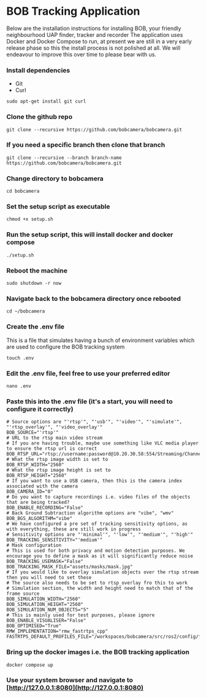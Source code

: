 # BOB Tracking Application

Below are the installation instructions for installing BOB, your friendly neighbourhood UAP finder, tracker and recorder
The application uses Docker and Docker Compose to run, at present we are still in a very early release phase so this the install process is not polished at all. We will endeavour to improve this over time to please bear with us.

### Install dependencies
- Git
- Curl
```
sudo apt-get install git curl
```
### Clone the github repo
```
git clone --recursive https://github.com/bobcamera/bobcamera.git
```
### If you need a specific branch then clone that branch
```
git clone --recursive --branch branch-name https://github.com/bobcamera/bobcamera.git
```
### Change directory to bobcamera
```
cd bobcamera
```
### Set the setup script as executable
```
chmod +x setup.sh
```
### Run the setup script, this will install docker and docker compose
```
./setup.sh
```
### Reboot the machine
```
sudo shutdown -r now
```
### Navigate back to the bobcamera directory once rebooted
```
cd ~/bobcamera
```
### Create the .env file
This is a file that simulates having a bunch of environment variables which are used to configure the BOB tracking system
```
touch .env
```
### Edit the .env file, feel free to use your preferred editor
```
nano .env
```
### Paste this into the .env file (it's a start, you will need to configure it correctly)
```
# Source options are "'rtsp'", "'usb'", "'video'", "'simulate'", "'rtsp_overlay'", "'video_overlay'"
BOB_SOURCE="'rtsp'"
# URL to the rtsp main video stream 
# If you are having trouble, maybe use something like VLC media player to ensure the rtsp url is correct
BOB_RTSP_URL="rtsp://username:password@10.20.30.58:554/Streaming/Channels/101"
# What the rtsp image width is set to 
BOB_RTSP_WIDTH="2560"
# What the rtsp image height is set to 
BOB_RTSP_HEIGHT="2560"
# If you want to use a USB camera, then this is the camera index associated with the camera
BOB_CAMERA_ID="0"
# Do you want to capture recordings i.e. video files of the objects that are being tracked?
BOB_ENABLE_RECORDING="False"
# Back Ground Subtraction algorithm options are "vibe", "wmv"
BOB_BGS_ALGORITHM="vibe"
# We have configured a pre set of tracking sensitivity options, as with everything, these are still work in progress
# Sensitivity options are "'minimal'", "'low'", "'medium'", "'high'"
BOB_TRACKING_SENSITIVITY="'medium'"
# Mask configuration
# This is used for both privacy and motion detection purposes. We encourage you to define a mask as it will significantly reduce noise 
BOB_TRACKING_USEMASK="False"
BOB_TRACKING_MASK_FILE="assets/masks/mask.jpg"
# If you would like to overlay simulation objects over the rtsp stream then you will need to set these
# The source also needs to be set to rtsp_overlay fro this to work
# Simulation section, the width and height need to match that of the frame source
BOB_SIMULATION_WIDTH="2560"
BOB_SIMULATION_HEIGHT="2560"
BOB_SIMULATION_NUM_OBJECTS="5"
# This is mainly used for test purposes, please ignore
BOB_ENABLE_VISUALISER="False"
BOB_OPTIMISED="True"
RMW_IMPLEMENTATION="rmw_fastrtps_cpp"
FASTRTPS_DEFAULT_PROFILES_FILE="/workspaces/bobcamera/src/ros2/config/fastdds.xml"
```
### Bring up the docker images i.e. the BOB tracking application
```
docker compose up
```
### Use your system browser and navigate to [http://127.0.0.1:8080](http://127.0.0.1:8080)
